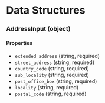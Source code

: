 # Data Structures

### AddressInput (object)

#### Properties
+ `extended_address` (string, required)
+ `street_address` (string, required)
+ `country_code` (string, required)
+ `sub_locality` (string, required)
+ `post_office_box` (string, required)
+ `locality` (string, required)
+ `postal_code` (string, required)
